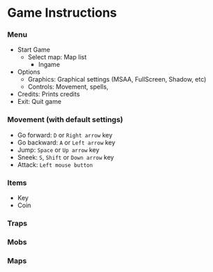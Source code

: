 # Game Instructions

### Menu

- Start Game 
  + Select map: Map list
    - Ingame
- Options
  + Graphics: Graphical settings (MSAA, FullScreen, Shadow, etc)
  + Controls: Movement, spells, 
- Credits: Prints credits
- Exit: Quit game

### Movement (with default settings)

- Go forward: `D` or `Right arrow` key
- Go backward: `A` or `Left arrow` key
- Jump: `Space` or `Up arrow` key
- Sneek: `S`, `Shift` or `Down arrow` key
- Attack: `Left mouse button`

### Items

- Key
- Coin

### Traps

### Mobs

### Maps
